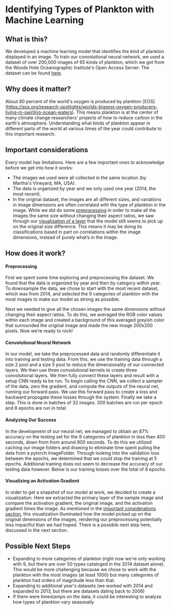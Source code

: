 # Identifying Types of Plankton with Machine Learning

## What is this?
We developed a machine learning model that identifies the kind of plankton displayed in an image. To train our convolutional neural network, we used a dataset of over 200,000 images of 65 kinds of plankton, which we got from the Woods Hole Oceanographic Institute's Open Access Server. The dataset can be found [here](https://darchive.mblwhoilibrary.org/handle/1912/7341).

## Why does it matter?
About 80 percent of the world's oxygen is produced by plankton [EOS] (https://eos.org/research-spotlights/worlds-biggest-oxygen-producers-living-in-swirling-ocean-waters). This means plankton is at the center of many climate change researchers' projects of how to reduce carbon in the earth's atmosphere. Understanding what kinds of plankton appear in different parts of the world at various times of the year could contribute to this important research.

## Important considerations
Every model has limitations. Here are a few important ones to acknowledge before we get into how it works:
- The images we used were all collected in the same location (by Martha's Vineyard, MA, USA).
- The data is organized by year and we only used one year (2014, the most recent).
- In the original dataset, the images are all different sizes, and variations in image dimensions are often correlated with the type of plankton in the image. While we did do some [preprocessing](#preprocessing) in order to make all the images the same size without changing their aspect ratios, we saw through our [visualization of a layer](visualizing-an-activation-gradient) that the model still seems to pick up on the original size difference. This means it may be doing its classifications based in part on correlations within the image dimensions, instead of purely what’s in the image.

## How does it work?

#### Preprocessing
First we spent some time exploring and preprocessing the dataset. We found that the data is organized by year and then by category within year. To downsample the data, we chose to start with the most recent dataset, which was from 2014, and selected the 9 categories of plankton with the most images to make our model as strong as possible. 

Next we needed to give all the chosen images the same dimensions without changing their aspect ratios. To do this, we averaged the RGB color values within each image and created a background of this averaged greyish color that surrounded the original image and made the new image 200x200 pixels. Now we’re ready to rock!

#### Convolutional Neural Network
In our model, we take the preprocessed data and randomly differentiate it into training and testing data. From this, we use the training data through a size 2 pool and a size 5 pool to reduce the dimensionality of our connected layers. We then use three convolutional kernels to create three convolutional layers. We then fully connect these layers and result with a setup CNN ready to be run. To begin calling the CNN, we collect a sampler of the data, zero the gradient, and compute the outputs of the neural net, running our forward pass. We use this forward pass to create a loss and backward propogate these losses through the system. Finally we take a step. This is done in batches of 32 images. 300 batches are run per epoch and 8 epochs are run in total.

#### Analyzing Our Success
In the development of our neural net, we managed to obtain an 87% accuracy on the testing set for the 9 categories of plankton in less than 400 seconds, down from from around 900 seconds. To do this we utilized caching our image folders and drawing to eliminate time spent pulling the data from a pytorch ImageFolder. Through looking into the validation loss between the epochs, we determined that we could stop the training at 5 epochs. Additional training does not seem to decrease the accuracy of our testing data however. Below is our training losses over the total of 8 epochs.

#### Visualizing an Activation Gradient
In order to get a snapshot of our model at work, we decided to create a visualization. Here we extracted the primary layer of the sample image and compare the activation gradient, the original image, and the activation gradient times the image. As mentioned in the [important considerations section](), this visualization illuminated how the model picked up on the original dimensions of the images, rendering our preprocessing potentially less impactful than we had hoped. There is a possible next step here, discussed in the next section. 

## Possible Next Steps
- Expanding to more categories of plankton (right now we're only working with 9, but there are over 50 types cataloged in the 2014 dataset alone). This would be more challenging because we chose to work with the plankton with the most images (at least 1000) but many categories of plankton had orders of magnitude less than that.
- Expanding to additional year's datasets (we worked with 2014 and expanded to 2013, but there are datasets dating back to 2006)
- If there were timestamps on the data, it could be interesting to analyze how types of plankton vary seasonally
